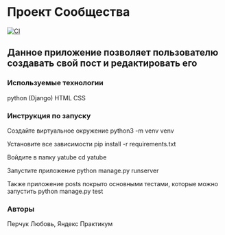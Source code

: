 # Проект Сообщества

[![CI](https://github.com/yandex-praktikum/hw05_final/actions/workflows/python-app.yml/badge.svg?branch=master)](https://github.com/yandex-praktikum/hw05_final/actions/workflows/python-app.yml)


## Данное приложение позволяет пользователю создавать свой пост и редактировать его

### Используемые технологии
python (Django)
HTML
CSS

### Инструкция по запуску
Создайте виртуальное окружение python3 -m venv venv

Установите все зависимости pip install -r requirements.txt

Войдите в папку yatube cd yatube

Запустите приложение python manage.py runserver

Также приложение posts покрыто основными тестами, которые можно запустить python manage.py test

### Авторы
Перчук Любовь, Яндекс Практикум

